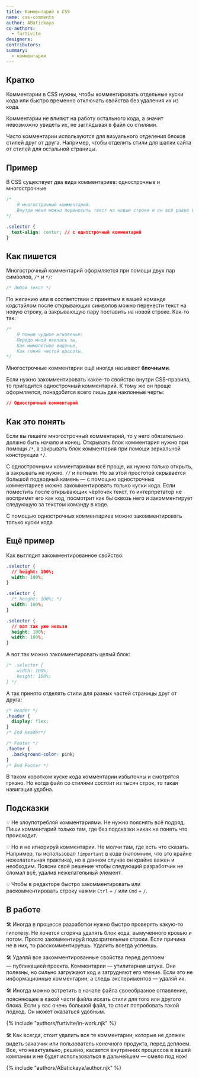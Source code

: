 ```yaml
---
title: Комментарий в CSS
name: css-comments
author: ABatickaya
co-authors:
  - furtivite
designers:
contributors:
summary:
  - комментарии
---
```


## Кратко

Комментарии в CSS нужны, чтобы комментировать отдельные куски кода или быстро временно отключать свойства без удаления их из кода.

Комментарии не влияют на работу остального кода, а значит невозможно увидеть их, не заглядывая в файл со стилями.

Часто комментарии используются для визуального отделения блоков стилей друг от друга. Например, чтобы отделить стили для шапки сайта от стилей для остальной страницы.

## Пример

В CSS существует два вида комментариев: однострочные и многострочные

```css
/*
	Я многострочный комментарий.
	Внутри меня можно переносить текст на новые строки и он всё равно будет скрыт.
*/

.selector {
  text-align: center; // с однострочный комментарий
}
```

## Как пишется

Многострочный комментарий оформляется при помощи двух пар символов, `/*` и `*/`:

```css
/* Любой текст */
```

По желанию или в соответствии с принятым в вашей команде кодстайлом после открывающих символов можно перенести текст на новую строку, а закрывающую пару поставить на новой строке. Как-то так:

```css
/*
	Я помню чудное мгновенье:
	Передо мной явилась ты,
	Как мимолетное виденье,
	Как гений чистой красоты.
*/
```

Многострочные комментарии ещё иногда называют **блочными**.

Если нужно закомментировать какое-то свойство внутри CSS-правила, то пригодится однострочный комментарий. К тому же он проще оформляется, понадобится всего лишь две наклонные черты:

```css
// Однострочный комментарий
```

## Как это понять

Если вы пишете многострочный комментарий, то у него обязательно должно быть начало и конец. Открывать блок комментария нужно при помощи `/*`, а закрывать блок комментария при помощи зеркальной конструкции `*/`.

С однострочными комментариями всё проще, их нужно только открыть, а закрывать не нужно. `//` и погнали. Но за этой простотой скрывается большой подводный камень — с помощью однострочных комментариев можно закомментировать только куски кода. Если поместить после открывающих чёрточек текст, то интерпретатор не воспримет его как код, посмотрит как бы сквозь него и закомментирует следующую за текстом команду в коде.

С помощью однострочных комментариев можно закомментировать только куски кода

## Ещё пример

Как выглядит закомментированное свойство:

```css
.selector {
  // height: 100%;
  width: 100%;
}

.selector {
  /* height: 100%; */
  width: 100%;
}

.selector {
  // вот так уже нельзя
  height: 100%;
  width: 100%;
}
```

А вот так можно закомментировать целый блок:

```css
/* .selector {
	width: 100%;
	height: 100%;
} */
```

А так принято отделять стили для разных частей страницы друг от друга:

```css
/* Header */
.header {
  display: flex;
}
/* End Header*/

/* Footer */
.footer {
  .background-color: pink;
}
/* End Footer */
```

В таком коротком куске кода комментарии избыточны и смотрятся грязно. Но когда файл со стилями состоит из тысяч строк, то такая навигация удобна.

## Подсказки

💡 Не злоупотребляй комментариями. Не нужно пояснять всё подряд. Пиши комментарий только там, где без подсказки никак не понять что происходит.

💡 Но и не игнорируй комментарии. Не молчи там, где есть что сказать. Например, ты использовал `!important` в коде (напомним, что это крайне нежелательная практика), но в данном случае он крайне важен и необходим. Поясни своё решение чтобы следующий разработчик не сломал всё, удалив нежелательный элемент.

💡 Чтобы в редакторе быстро закомментировать или раскомментировать строку нажми `Ctrl` + `/` или `Cmd` + `/`.

## В работе

🛠 Иногда в процессе разработки нужно быстро проверять какую-то гипотезу. Не хочется сгоряча удалять блок кода, вымученного кровью и потом. Просто закомментируй подозрительные строки. Если причина не в них, то расскомментируешь. Удалить всегда успеешь.

🛠 Удаляй все закомментированные свойства перед деплоем — публикацией проекта. Комментарии — утилитарная штука. Они полезны, но сильно загружают код и затрудняют его чтение. Если это не информационные комментарии, а следы экспериментов — удаляй их.

🛠 Иногда можно встретить в начале файла своеобразное оглавление, поясняющее в какой части файла искать стили для того или другого блока. Если у вас очень большой файл, то стоит попробовать такой подход. Он может оказаться удобным.

{% include "authors/furtivite/in-work.njk" %}

🛠 Как всегда, стоит удалить все те комментарии, которые не должен видеть заказчик или пользователь конечного продукта, перед деплоем. Все, что неактуально, решено, касается внутренних процессов в вашей компании и не будет использоваться в дальнейшем — смело под нож!

{% include "authors/ABatickaya/author.njk" %}
